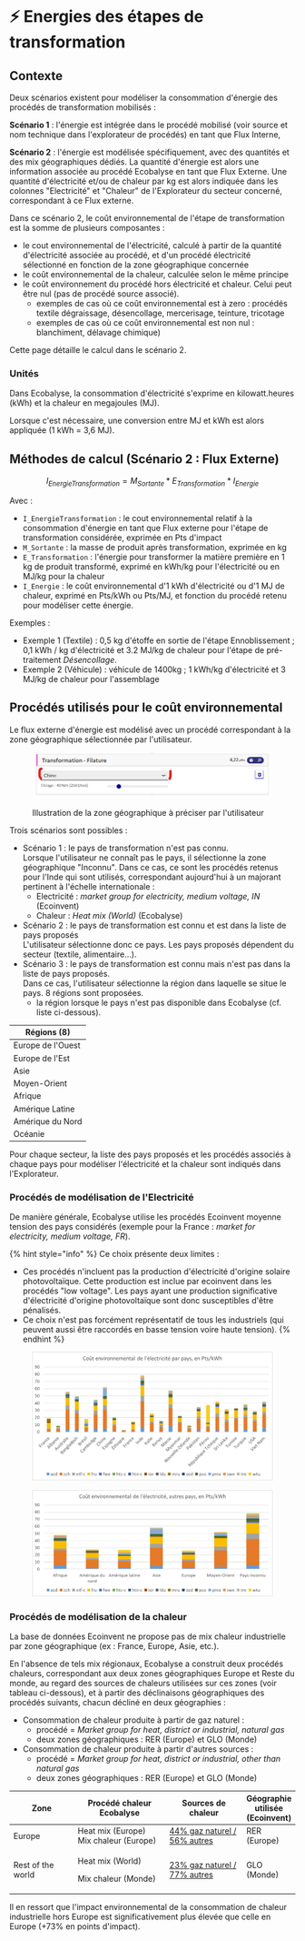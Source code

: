 # ⚡ Energies des étapes de transformation

## Contexte

Deux scénarios existent pour modéliser la consommation d'énergie des procédés de transformation mobilisés :&#x20;

**Scénario 1** : l'énergie est intégrée dans le procédé mobilisé (voir source et nom technique dans l'explorateur de procédés) en tant que Flux Interne,

**Scénario 2** : l'énergie est modélisée spécifiquement, avec des quantités et des mix géographiques dédiés. La quantité d'énergie est alors une information associée au procédé Ecobalyse en tant que Flux Externe. Une quantité d'électricité et/ou de chaleur par kg est alors indiquée dans les colonnes "Electricité" et "Chaleur" de l'Explorateur du secteur concerné, correspondant à ce Flux externe.

Dans ce scénario 2, le coût environnemental de l'étape de transformation est la somme de plusieurs composantes :&#x20;

* le cout environnemental de l'électricité, calculé à partir de la quantité d'électricité associée au procédé, et d'un procédé électricité sélectionné en fonction de la zone géographique concernée
* le coût environnemental de la chaleur, calculée selon le même principe
* le coût environnement du procédé hors électricité et chaleur. Celui peut être nul (pas de procédé source associé).
  * exemples de cas où ce coût environnemental est à zero : procédés textile dégraissage, désencollage, mercerisage, teinture, tricotage
  * exemples de cas où ce coût environnemental est non nul : blanchiment, délavage chimique)

Cette page détaille le calcul dans le scénario 2.

### Unités

Dans Ecobalyse, la consommation d'électricité s'exprime en kilowatt.heures (kWh) et la chaleur en megajoules (MJ).

Lorsque c'est nécessaire, une conversion entre MJ et kWh est alors appliquée (1 kWh = 3,6 MJ).&#x20;

## Méthodes de calcul (Scénario 2 : Flux Externe)

$$
I_{EnergieTransformation} = M_{Sortante}* E_{Transformation}*I_{Energie}
$$

Avec :

* `I_EnergieTransformation` : le cout environnemental relatif à la consommation d'énergie en tant que Flux externe pour l'étape de transformation considérée, exprimée en Pts d'impact
* `M_Sortante` : la masse de produit après transformation, exprimée en kg
* `E_Transformation` : l'énergie pour transformer la matière première en 1 kg de produit transformé, exprimé en kWh/kg pour l'électricité ou en MJ/kg pour la chaleur
* `I_Energie` : le coût environnemental d'1 kWh d'électricité ou d'1 MJ de chaleur, exprimé en Pts/kWh ou Pts/MJ, et fonction du procédé retenu pour modéliser cette énergie.

Exemples :&#x20;

* Exemple 1 (Textile) :  0,5 kg d'étoffe en sortie de l'étape Ennoblissement ; 0,1 kWh / kg d'électricité et 3.2 MJ/kg de chaleur pour l'étape de pré-traitement _Désencollage_.&#x20;
* Exemple 2 (Véhicule) : véhicule de 1400kg ; 1 kWh/kg d'électricité et 3 MJ/kg de chaleur pour l'assemblage

## Procédés utilisés pour le coût environnemental

Le flux externe d'énergie est modélisé avec un procédé correspondant à la zone géographique sélectionnée par l'utilisateur.

<figure><img src="../.gitbook/assets/image (290).png" alt=""><figcaption><p>Illustration de la zone géographique à préciser par l'utilisateur</p></figcaption></figure>

Trois scénarios sont possibles :&#x20;

* Scénario 1 : le pays de transformation n'est pas connu.\
  Lorsque l'utilisateur ne connaît pas le pays, il sélectionne la zone géographique "Inconnu". Dans ce cas, ce sont les procédés retenus pour l'Inde qui sont utilisés, correspondant aujourd'hui à un majorant pertinent à l'échelle internationale :&#x20;
  * Electricité : _market group for electricity, medium voltage, IN_ (Ecoinvent)
  * Chaleur : _Heat mix (World)_ (Ecobalyse)
* Scénario 2 : le pays de transformation est connu et est dans la liste de pays proposés \
  L'utilisateur sélectionne donc ce pays. Les pays proposés dépendent du secteur (textile, alimentaire...).
* Scénario 3 : le pays de transformation est connu mais n'est pas dans la liste de pays proposés.\
  Dans ce cas, l'utilisateur sélectionne la région dans laquelle se situe le pays. 8 régions sont proposées.
  * la région lorsque le pays n'est pas disponible dans Ecobalyse (cf. liste ci-dessous).&#x20;

| Régions (8)       |
| ----------------- |
| Europe de l'Ouest |
| Europe de l'Est   |
| Asie              |
| Moyen-Orient      |
| Afrique           |
| Amérique Latine   |
| Amérique du Nord  |
| Océanie           |

Pour chaque secteur, la liste des pays proposés et les procédés associés à chaque pays pour modéliser l'électricité et la chaleur sont indiqués dans l'Explorateur.

### Procédés de modélisation de l'Electricité

De manière générale, Ecobalyse utilise les procédés Ecoinvent moyenne tension des pays considérés (exemple pour la France : _market for electricity, medium voltage, FR_).

{% hint style="info" %}
Ce choix présente deux limites :&#x20;

* Ces procédés n'incluent pas la production d'électricité d'origine solaire photovoltaïque. Cette production est inclue par ecoinvent dans les procédés "low voltage". Les pays ayant une production significative d'électricité d'origine photovoltaïque sont donc susceptibles d'être pénalisés.
* Ce choix n'est pas forcément représentatif de tous les industriels (qui peuvent aussi être raccordés en basse tension voire haute tension).
{% endhint %}

<figure><img src="../.gitbook/assets/image (359).png" alt=""><figcaption></figcaption></figure>

<figure><img src="../.gitbook/assets/image (360).png" alt=""><figcaption></figcaption></figure>

### Procédés de modélisation de la chaleur

La base de données Ecoinvent ne propose pas de mix chaleur industrielle par zone géographique (ex : France, Europe, Asie, etc.).&#x20;

En l'absence de tels mix régionaux, Ecobalyse a construit deux procédés chaleurs, correspondant aux deux zones géographiques Europe et Reste du monde, au regard des sources de chaleurs utilisées sur ces zones (voir tableau ci-dessous), et à partir des déclinaisons géographiques des procédés suivants, chacun décliné en deux géographies :&#x20;

* Consommation de chaleur produite à partir de gaz naturel :
  * procédé = _Market group for heat, district or industrial, natural gas_
  * deux zones géographiques : RER (Europe) et GLO (Monde)
* Consommation de chaleur produite à partir d'autres sources :
  * procédé = _Market group for heat, district or industrial, other than natural gas_
  * deux zones géographiques : RER (Europe) et GLO (Monde)

<table><thead><tr><th width="138">Zone</th><th width="204">Procédé chaleur Ecobalyse</th><th width="170">Sources de chaleur</th><th>Géographie utilisée (Ecoinvent)</th></tr></thead><tbody><tr><td>Europe</td><td>Heat mix (Europe)<br>Mix chaleur (Europe)</td><td><a data-footnote-ref href="#user-content-fn-1">44% gaz naturel / <br>56% autres</a></td><td>RER (Europe)</td></tr><tr><td>Rest of the world</td><td><p>Heat mix (World)</p><p>Mix chaleur (Monde) </p></td><td><a data-footnote-ref href="#user-content-fn-2">23% gaz naturel / <br>77% autres</a></td><td>GLO (Monde)</td></tr></tbody></table>

Il en ressort que l'impact environnemental de la consommation de chaleur industrielle hors Europe est significativement plus élevée que celle en Europe (+73% en points d'impact).

[^1]: Source : Etude Reuters : [https://www.reuters.com/markets/commodities/industrial-heat-set-major-energy-source-overhaul-by-2050-2023-04-11/](https://www.reuters.com/markets/commodities/industrial-heat-set-major-energy-source-overhaul-by-2050-2023-04-11/)

[^2]: Article CarbonTrust (UK) : [https://www.carbontrust.com/news-and-insights/insights/industrial-renewable-heat](https://www.carbontrust.com/news-and-insights/insights/industrial-renewable-heat)
